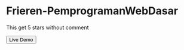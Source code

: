 ﻿# Frieren-PemprogramanWebDasar
This get 5 stars without comment

<a href="https://jesjsssi.github.io/Frieren-PemprogramanWebDasar/"><button>Live Demo</button></a>
